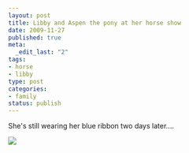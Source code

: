 ```yaml
--- 
layout: post
title: Libby and Aspen the pony at her horse show
date: 2009-11-27
published: true
meta: 
  _edit_last: "2"
tags: 
- horse
- libby
type: post
categories: 
- family
status: publish
---
```

She's still wearing her blue ribbon two days later....

[![](http://media.eick.us/2011/05/photo7.jpg.scaled.5007.jpg)](http://posterous.com/getfile/files.posterous.com/andreweick/nzz25eVSGGDQx9n77eqb30caU1m9fmAFWeP7yO8h9nifZJB3IkcRpAsr5M0l/photo.jpg) 

